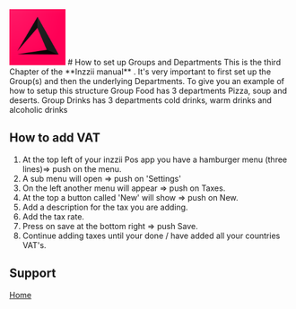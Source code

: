 <img src="../Assets/Pictures/play_store_512.png" alt="inzzii logo" width="100"/>
# How to set up Groups and Departments
This is the third Chapter of the **Inzzii manual** . It's very important to first set up the Group(s) and then the underlying Departments. 
To give you an example of how to setup this structure
Group Food has 3 departments Pizza, soup and deserts.
Group Drinks has 3 departments cold drinks, warm drinks and alcoholic drinks

## How to add VAT

1. At the top left of your inzzii Pos app you have a hamburger menu (three lines)=> push on the menu.
2. A sub menu will open => push on 'Settings'
3. On the left another menu will appear => push on Taxes. 
4. At the top a button called 'New' will show => push on New.
5. Add a description for the tax you are adding.
6. Add the tax rate.
7. Press on save at the bottom right => push Save.
8. Continue adding taxes until your done / have added all your countries VAT's. 


## Support
[Home](../index.md)
